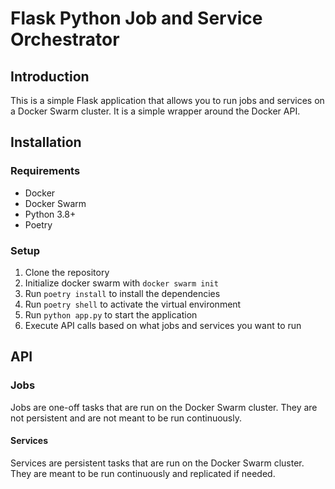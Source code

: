 # Flask Python Job and Service Orchestrator

## Introduction

This is a simple Flask application that allows you to run jobs and services on a Docker Swarm cluster. It is a simple wrapper around the Docker API.

## Installation

### Requirements

* Docker
* Docker Swarm
* Python 3.8+
* Poetry

### Setup

1. Clone the repository
2. Initialize docker swarm with `docker swarm init`
3. Run `poetry install` to install the dependencies
4. Run `poetry shell` to activate the virtual environment
5. Run `python app.py` to start the application
6. Execute API calls based on what jobs and services you want to run

## API

### Jobs

Jobs are one-off tasks that are run on the Docker Swarm cluster. They are not persistent and are not meant to be run continuously.

#### Services

Services are persistent tasks that are run on the Docker Swarm cluster. They are meant to be run continuously and replicated if needed.